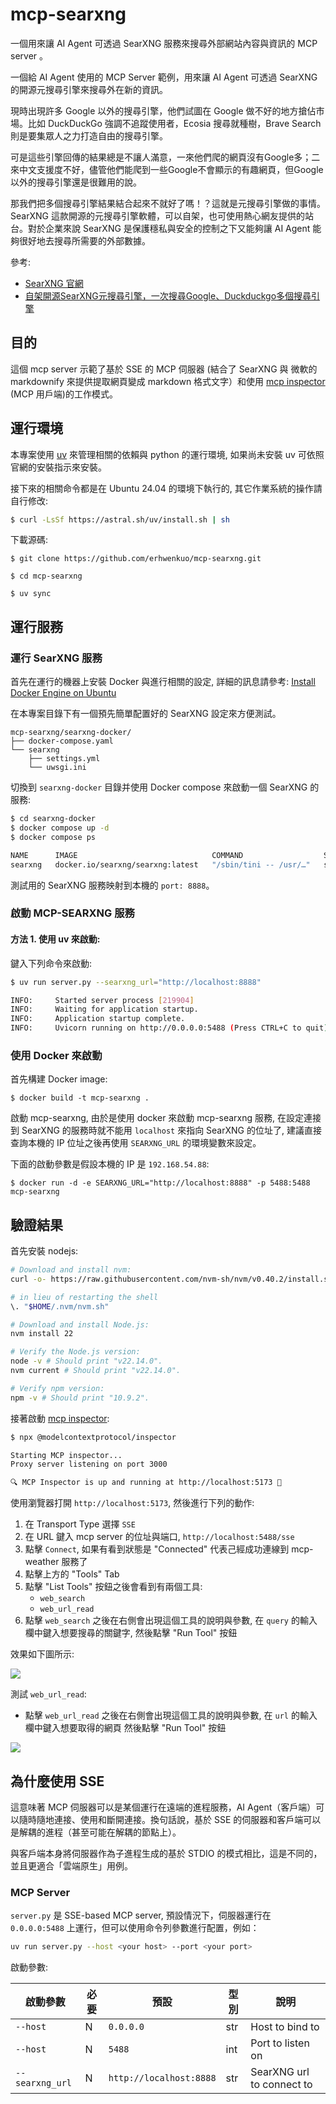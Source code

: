 # mcp-searxng

一個用來讓 AI Agent 可透過 SearXNG 服務來搜尋外部網站內容與資訊的 MCP server 。

一個給 AI Agent 使用的 MCP Server 範例，用來讓 AI Agent 可透過 SearXNG 的開源元搜尋引擎來搜尋外在新的資訊。

現時出現許多 Google 以外的搜尋引擎，他們試圖在 Google 做不好的地方搶佔市場。比如 DuckDuckGo 強調不追蹤使用者，Ecosia 搜尋就種樹，Brave Search 則是要集眾人之力打造自由的搜尋引擎。

可是這些引擎回傳的結果總是不讓人滿意，一來他們爬的網頁沒有Google多；二來中文支援度不好，儘管他們能爬到一些Google不會顯示的有趣網頁，但Google以外的搜尋引擎還是很難用的說。

那我們把多個搜尋引擎結果結合起來不就好了嗎！？這就是元搜尋引擎做的事情。SearXNG 這款開源的元搜尋引擎軟體，可以自架，也可使用熱心網友提供的站台。對於企業來說 SearXNG 是保護穩私與安全的控制之下又能夠讓 AI Agent 能夠很好地去搜尋所需要的外部數據。

參考:
- [SearXNG 官網](https://docs.searxng.org/)
- [自架開源SearXNG元搜尋引擎，一次搜尋Google、Duckduckgo多個搜尋引擎](https://ivonblog.com/posts/self-hosting-searxng-docker-instance/)

## 目的

這個 mcp server 示範了基於 SSE 的 MCP 伺服器 (結合了 SearXNG 與 微軟的 markdownify 來提供提取網頁變成 markdown 格式文字）和使用 [mcp inspector](https://modelcontextprotocol.io/docs/tools/inspector) (MCP 用戶端)的工作模式。

## 運行環境

本專案使用 [uv](https://docs.astral.sh/uv/) 來管理相關的依賴與 python 的運行環境, 如果尚未安裝 uv 可依照官網的安裝指示來安裝。

接下來的相關命令都是在 Ubuntu 24.04 的環境下執行的, 其它作業系統的操作請自行修改:

```bash
$ curl -LsSf https://astral.sh/uv/install.sh | sh
```

下載源碼:

```
$ git clone https://github.com/erhwenkuo/mcp-searxng.git

$ cd mcp-searxng

$ uv sync
```

## 運行服務

### 運行 SearXNG 服務

首先在運行的機器上安裝 Docker 與進行相關的設定, 詳細的訊息請參考: [Install Docker Engine on Ubuntu](https://docs.docker.com/engine/install/ubuntu/)

在本專案目錄下有一個預先簡單配置好的 SearXNG 設定來方便測試。

```
mcp-searxng/searxng-docker/
├── docker-compose.yaml
└── searxng
    ├── settings.yml
    └── uwsgi.ini

```

切換到 `searxng-docker` 目錄并使用 Docker compose 來啟動一個 SearXNG 的服務:

```bash
$ cd searxng-docker
$ docker compose up -d
$ docker compose ps

NAME      IMAGE                              COMMAND                  SERVICE   CREATED          STATUS                    PORTS
searxng   docker.io/searxng/searxng:latest   "/sbin/tini -- /usr/…"   searxng   29 minutes ago   Up 29 minutes (healthy)   0.0.0.0:8888->8080
```

測試用的 SearXNG 服務映射到本機的 `port: 8888`。

### 啟動 MCP-SEARXNG 服務

#### 方法 1. 使用 uv 來啟動:

鍵入下列命令來啟動:

```bash
$ uv run server.py --searxng_url="http://localhost:8888"

INFO:     Started server process [219904]
INFO:     Waiting for application startup.
INFO:     Application startup complete.
INFO:     Uvicorn running on http://0.0.0.0:5488 (Press CTRL+C to quit)
```

### 使用 Docker 來啟動

首先構建 Docker image:

```
$ docker build -t mcp-searxng .
```

啟動 mcp-searxng, 由於是使用 docker 來啟動 mcp-searxng 服務, 在設定連接到 SearXNG 的服務時就不能用 `localhost` 來指向 SearXNG 的位址了, 建議直接查詢本機的 IP 位址之後再使用 `SEARXNG_URL` 的環境變數來設定。

下面的啟動參數是假設本機的 IP 是 `192.168.54.88`:
```
$ docker run -d -e SEARXNG_URL="http://localhost:8888" -p 5488:5488 mcp-searxng
```

## 驗證結果

首先安裝 nodejs:

```bash
# Download and install nvm:
curl -o- https://raw.githubusercontent.com/nvm-sh/nvm/v0.40.2/install.sh | bash

# in lieu of restarting the shell
\. "$HOME/.nvm/nvm.sh"

# Download and install Node.js:
nvm install 22

# Verify the Node.js version:
node -v # Should print "v22.14.0".
nvm current # Should print "v22.14.0".

# Verify npm version:
npm -v # Should print "10.9.2".
```

接著啟動 [mcp inspector](https://github.com/modelcontextprotocol/inspector):

```bash
$ npx @modelcontextprotocol/inspector

Starting MCP inspector...
Proxy server listening on port 3000

🔍 MCP Inspector is up and running at http://localhost:5173 🚀
```

使用瀏覽器打開 `http://localhost:5173`, 然後進行下列的動作:

1. 在 Transport Type 選擇 `SSE`
2. 在 URL 鍵入 mcp server 的位址與端口, `http://localhost:5488/sse`
3. 點擊 `Connect`, 如果有看到狀態是 "Connected" 代表己經成功連線到 mcp-weather 服務了
4. 點擊上方的 "Tools" Tab
5. 點擊 "List Tools" 按鈕之後會看到有兩個工具:
    - `web_search`
    - `web_url_read`
6. 點擊 `web_search` 之後在右側會出現這個工具的說明與參數, 在 `query` 的輸入欄中鍵入想要搜尋的關鍵字, 然後點擊 "Run Tool" 按鈕

效果如下圖所示:

![](./test_web_search.png)

測試 `web_url_read`:

- 點擊 `web_url_read` 之後在右側會出現這個工具的說明與參數, 在 `url` 的輸入欄中鍵入想要取得的網頁 然後點擊 "Run Tool" 按鈕

![](./test_web_url_read.png)

## 為什麼使用 SSE

這意味著 MCP 伺服器可以是某個運行在遠端的進程服務，AI Agent（客戶端）可以隨時隨地連接、使用和斷開連接。換句話說，基於 SSE 的伺服器和客戶端可以是解耦的進程（甚至可能在解耦的節點上）。

與客戶端本身將伺服器作為子進程生成的基於 STDIO 的模式相比，這是不同的，並且更適合「雲端原生」用例。

### MCP Server

`server.py` 是 SSE-based MCP server, 預設情況下，伺服器運行在 `0.0.0.0:5488` 上運行，但可以使用命令列參數進行配置，例如：

```bash
uv run server.py --host <your host> --port <your port>
```

啟動參數:

| 啟動參數 | 必要 | 預設 | 型別 | 說明 |
|---------|-----|-----|------|-----|
|`--host`|N|`0.0.0.0`|str|Host to bind to|
|`--host`|N|`5488`|int|Port to listen on|
|`--searxng_url`|N|`http://localhost:8888`|str|SearXNG url to connect to|